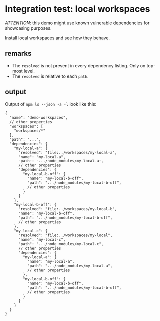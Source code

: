 # Integration test: local workspaces

*ATTENTION*: this demo might use known vulnerable dependencies for showcasing purposes.

Install local workspaces and see how they behave.

## remarks

* The `resolved` is not present in every dependency listing. Only on top-most level.
* The `resolved` is relative to each `path`.

## output

Output of `npm ls --json -a -l` look like this:

```json5
{
  "name": "demo-workspaces",
  // other properties
  "workspaces": [
    "workspaces/*"
  ],
  "path": "...",
  "dependencies": {
    "my-local-a": {
      "resolved": "file:../workspaces/my-local-a",
      "name": "my-local-a",
      "path": ".../node_modules/my-local-a",
      // other properties
      "dependencies": {
        "my-local-b-off": {
          "name": "my-local-b-off",
          "path": ".../node_modules/my-local-b-off",
          // other properties
        }
      }
    },
    "my-local-b-off": {
      "resolved": "file:../workspaces/my-local-b",
      "name": "my-local-b-off",
      "path": ".../node_modules/my-local-b-off",
      // other properties
    },
    "my-local-c": {
      "resolved": "file:../workspaces/my-local",
      "name": "my-local-c",
      "path": ".../node_modules/my-local-c",
      // other properties
      "dependencies": {
        "my-local-a": {
          "name": "my-local-a",
          "path": ".../node_modules/my-local-a",
          // other properties
        },
        "my-local-b-off": {
          "name": "my-local-b-off",
          "path": ".../node_modules/my-local-b-off",
          // other properties
        }
      }
    }
  }
}
```
